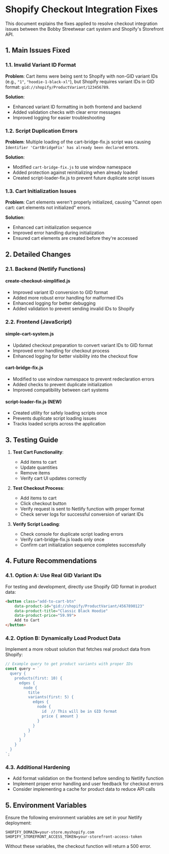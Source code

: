 # Shopify Checkout Integration Fixes

This document explains the fixes applied to resolve checkout integration issues between the Bobby Streetwear cart system and Shopify's Storefront API.

## 1. Main Issues Fixed

### 1.1. Invalid Variant ID Format

**Problem**: Cart items were being sent to Shopify with non-GID variant IDs (e.g., `"1"`, `"hoodie-1-black-xl"`), but Shopify requires variant IDs in GID format: `gid://shopify/ProductVariant/123456789`.

**Solution**: 
- Enhanced variant ID formatting in both frontend and backend
- Added validation checks with clear error messages
- Improved logging for easier troubleshooting

### 1.2. Script Duplication Errors

**Problem**: Multiple loading of the cart-bridge-fix.js script was causing `Identifier 'CartBridgeFix' has already been declared` errors.

**Solution**:
- Modified `cart-bridge-fix.js` to use window namespace
- Added protection against reinitializing when already loaded
- Created script-loader-fix.js to prevent future duplicate script issues

### 1.3. Cart Initialization Issues

**Problem**: Cart elements weren't properly initialized, causing "Cannot open cart: cart elements not initialized" errors.

**Solution**:
- Enhanced cart initialization sequence
- Improved error handling during initialization
- Ensured cart elements are created before they're accessed

## 2. Detailed Changes

### 2.1. Backend (Netlify Functions)

#### create-checkout-simplified.js
- Improved variant ID conversion to GID format
- Added more robust error handling for malformed IDs
- Enhanced logging for better debugging
- Added validation to prevent sending invalid IDs to Shopify

### 2.2. Frontend (JavaScript)

#### simple-cart-system.js
- Updated checkout preparation to convert variant IDs to GID format
- Improved error handling for checkout process
- Enhanced logging for better visibility into the checkout flow

#### cart-bridge-fix.js
- Modified to use window namespace to prevent redeclaration errors
- Added checks to prevent duplicate initialization
- Improved compatibility between cart systems

#### script-loader-fix.js (NEW)
- Created utility for safely loading scripts once
- Prevents duplicate script loading issues
- Tracks loaded scripts across the application

## 3. Testing Guide

1. **Test Cart Functionality**:
   - Add items to cart
   - Update quantities
   - Remove items
   - Verify cart UI updates correctly

2. **Test Checkout Process**:
   - Add items to cart
   - Click checkout button
   - Verify request is sent to Netlify function with proper format
   - Check server logs for successful conversion of variant IDs

3. **Verify Script Loading**:
   - Check console for duplicate script loading errors
   - Verify cart-bridge-fix.js loads only once
   - Confirm cart initialization sequence completes successfully

## 4. Future Recommendations

### 4.1. Option A: Use Real GID Variant IDs

For testing and development, directly use Shopify GID format in product data:
```html
<button class="add-to-cart-btn"
    data-product-id="gid://shopify/ProductVariant/4567890123"
    data-product-title="Classic Black Hoodie"
    data-product-price="59.99">
    Add to Cart
</button>
```

### 4.2. Option B: Dynamically Load Product Data

Implement a more robust solution that fetches real product data from Shopify:
```javascript
// Example query to get product variants with proper IDs
const query = `
  query {
    products(first: 10) {
      edges {
        node {
          title
          variants(first: 5) {
            edges {
              node {
                id  // This will be in GID format
                price { amount }
              }
            }
          }
        }
      }
    }
  }
`;
```

### 4.3. Additional Hardening

- Add format validation on the frontend before sending to Netlify function
- Implement proper error handling and user feedback for checkout errors
- Consider implementing a cache for product data to reduce API calls

## 5. Environment Variables

Ensure the following environment variables are set in your Netlify deployment:

```
SHOPIFY_DOMAIN=your-store.myshopify.com
SHOPIFY_STOREFRONT_ACCESS_TOKEN=your-storefront-access-token
```

Without these variables, the checkout function will return a 500 error.
